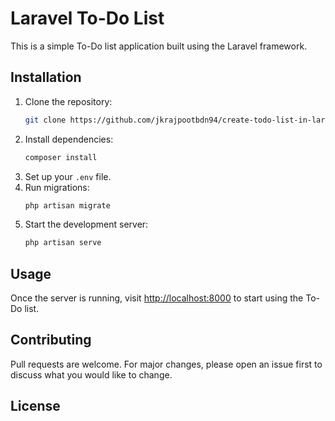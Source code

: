 # Laravel To-Do List

This is a simple To-Do list application built using the Laravel framework.

## Installation

1. Clone the repository:
    ```bash
    git clone https://github.com/jkrajpootbdn94/create-todo-list-in-laravel
    ```
2. Install dependencies:
    ```bash
    composer install
    ```
3. Set up your `.env` file.
4. Run migrations:
    ```bash
    php artisan migrate
    ```
5. Start the development server:
    ```bash
    php artisan serve
    ```

## Usage

Once the server is running, visit [http://localhost:8000](http://localhost:8000) to start using the To-Do list.

## Contributing

Pull requests are welcome. For major changes, please open an issue first to discuss what you would like to change.

## License

